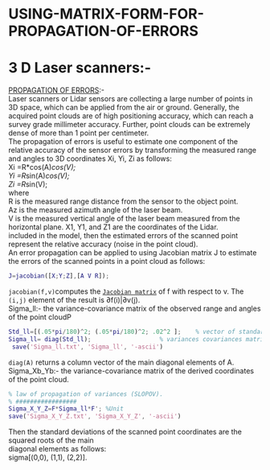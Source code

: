 # USING-MATRIX-FORM-FOR-PROPAGATION-OF-ERRORS
# 3 D Laser scanners:-<br />
[PROPAGATION OF ERRORS](https://github.com/Daham-Mustaf/USING-MATRIX-FORM-FOR-PROPAGATION-OF-ERRORS/blob/main/Error_Propagation/Erro_Propagation.m):-<br />
Laser scanners or Lidar sensors are collecting a large number of points in 3D space, which can be applied from the air or ground. Generally, the acquired point clouds are of high positioning accuracy, which can reach a survey grade millimeter accuracy. Further, point clouds can be extremely dense of more than 1 point per centimeter.<br />
The propagation of errors is useful to estimate one component of the relative accuracy of the sensor errors by transforming the measured range and angles to 3D coordinates Xi, Yi, Zi as follows:<br />
Xi =R*cos(A)*cos(V);<br />
Yi =R*sin(A)*cos(V);<br />
Zi =R*sin(V);<br />
where<br />
R is the measured range distance from the sensor to the object point. <br />
Az is the measured azimuth angle of the laser beam.<br />
V is the measured vertical angle of the laser beam measured from the horizontal plane. X1, Y1, and Z1 are the coordinates of the Lidar.<br />
included in the model, then the estimated errors of the scanned point represent the relative accuracy (noise in the point cloud).<br />
An error propagation can be applied to using Jacobian matrix J to estimate the errors of the scanned points in a point cloud as follows:<br />
```Matlab
J=jacobian([X;Y;Z],[A V R]);
```
`jacobian(f,v)`computes the [`Jacobian matrix`](https://de.mathworks.com/help/symbolic/sym.jacobian.html#bt9ooh8-2) of f with respect to v. The `(i,j)` element of the result is ∂f(i)|∂v(j). <br />
Sigma_ll:- the variance-covariance matrix of the observed range and angles of the point cloudP<br />
```Matlab
Std_ll=[(.05*pi/180)^2; (.05*pi/180)^2; .02^2 ];    % vector of standard deviations trnasfer dgree to radian
Sigma_ll= diag(Std_ll);                   % variances covariances matrix of measurment.
 save('Sigma_ll.txt', 'Sigma_ll', '-ascii')
 ```
`diag(A)` returns a column vector of the main diagonal elements of A.<br />
Sigma_Xb_Yb:- the variance-covariance matrix of the derived coordinates of the point cloud.<br />
```Matlab
% law of propagation of variances (SLOPOV). 
% #################
Sigma_X_Y_Z=F*Sigma_ll*F'; %Unit 
save('Sigma_X_Y_Z.txt', 'Sigma_X_Y_Z', '-ascii')
 ```

Then the standard deviations of the scanned point coordinates are the squared roots of the main<br />
diagonal elements as follows:<br />
sigma[(0,0), (1,1), (2,2)].

